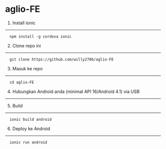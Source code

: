 # aglio-FE

1. Install ionic
--------------- 
      npm install -g cordova ionic

2. Clone repo ini
--------------
      git clone https://github.com/willy2706/aglio-FE

3. Masuk ke repo
--------------- 
      cd aglio-FE

4. Hubungkan Android anda (minimal API 16/Android 4.1) via USB
--------------- 

5. Build
--------------- 
      ionic build android

6. Deploy ke Android
--------------- 
      ionic run android

